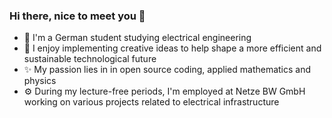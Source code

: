 ### Hi there, nice to meet you 👋

- 📖 I'm a German student studying electrical engineering
- 🌱 I enjoy implementing creative ideas to help shape a more efficient and sustainable technological future
- ✨ My passion lies in in open source coding, applied mathematics and physics
- ⚙️ During my lecture-free periods, I'm employed at Netze BW GmbH working on various projects related to electrical infrastructure


<!--
**F-Klimas/F-Klimas** is a ✨ _special_ ✨ repository because its `README.md` (this file) appears on your GitHub profile.

Here are some ideas to get you started:

- 🔭 I’m currently working on ...
- 🌱 I’m currently learning ...
- 👯 I’m looking to collaborate on ...
- 🤔 I’m looking for help with ...
- 💬 Ask me about ...
- 📫 How to reach me: ...
- 😄 Pronouns: ...
- ⚡ Fun fact: ...
-->
